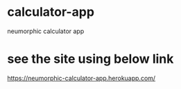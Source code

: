 # calculator-app
neumorphic calculator app

# see the site using below link
https://neumorphic-calculator-app.herokuapp.com/
